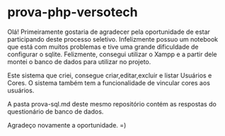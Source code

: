# prova-php-versotech

Olá! Primeiramente gostaria de agradecer pela oportunidade de estar participando deste processo seletivo. Infelizmente possuo um notebook que está com muitos problemas e tive uma grande dificuldade de configurar o sqlite. Felizmente, consegui utilizar o Xampp e a partir dele montei o banco de dados para utilizar no projeto. 

Este sistema que criei, consegue criar,editar,excluir e listar Usuários e Cores. O sistema também tem a funcionalidade de vincular cores aos usuários.



A pasta prova-sql.md deste mesmo repositório contém as respostas do questionário de banco de dados.

Agradeço novamente a oportunidade. =) 
